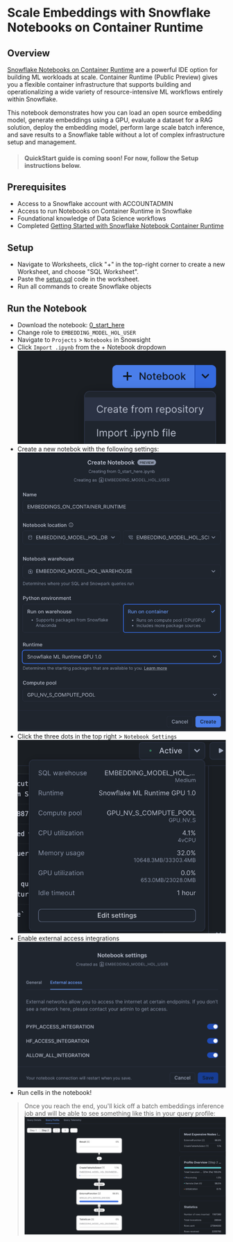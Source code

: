# Scale Embeddings with Snowflake Notebooks on Container Runtime

## Overview
[Snowflake Notebooks on Container Runtime](https://docs.snowflake.com/en/user-guide/ui-snowsight/notebooks-on-spcs) are a powerful IDE option for building ML workloads at scale. Container Runtime (Public Preview) gives you a flexible container infrastructure that supports building and operationalizing a wide variety of resource-intensive ML workflows entirely within Snowflake. 

This notebook demonstrates how you can load an open source embedding model, generate embeddings using a GPU, evaluate a dataset for a RAG solution, deploy the embedding model, perform large scale batch inference, and save results to a Snowflake table without a lot of complex infrastructure setup and management.

> #### QuickStart guide is coming soon! For now, follow the Setup instructions below.

## Prerequisites
- Access to a Snowflake account with ACCOUNTADMIN
- Access to run Notebooks on Container Runtime in Snowflake
- Foundational knowledge of Data Science workflows
- Completed [Getting Started with Snowflake Notebook Container Runtime
](https://quickstarts.snowflake.com/guide/notebook-container-runtime/index.html#0)

## Setup
- Navigate to Worksheets, click "+" in the top-right corner to create a new Worksheet, and choose "SQL Worksheet".
- Paste the [setup.sql](/scripts/setup.sql) code in the worksheet.
- Run all commands to create Snowflake objects

## Run the Notebook
- Download the notebook: [0_start_here](notebooks/0_start_here.ipynb)
- Change role to `EMBEDDING_MODEL_HOL_USER`
- Navigate to `Projects` > `Notebooks` in Snowsight
- Click `Import .ipynb` from the + Notebook dropdown
![](/scripts/img/import.png)
- Create a new notebok with the following settings:
![](/scripts/img/create_notebook.png)
- Click the three dots in the top right > `Notebook Settings`
![](/scripts/img/edit_settings.png)
- Enable external access integrations
![](/scripts/img/external_access.png)
- Run cells in the notebook!
> Once you reach the end, you'll kick off a batch embeddings inference job and will be able to see something like this in your query profile:
![](/scripts/img/query_profile.png)